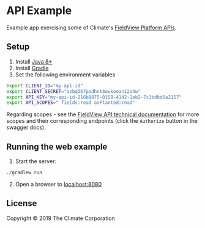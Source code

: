 # API Example

Example app exercising some of Climate's [FieldView Platform APIs](https://dev.fieldview.com).

## Setup
1. Install [Java 8+](https://www.java.com/en/download/)
2. Install [Gradle](https://gradle.org/install/)
3. Set the following environment variables

```bash
export CLIENT_ID="my-api-id"
export CLIENT_SECRET="azbq56fpadhnt8oukoeani2a4w"
export API_KEY="my-api-id-216b9875-0158-4142-1ab2-7c3bdbd6a2157"
export API_SCOPES=" fields:read asPlanted:read"
```
Regarding scopes - see the [FieldView API technical documentation](https://dev.fieldview.com/technical-documentation/) for more scopes and their
corresponding endpoints (click the `Authorize` button in the swagger docs).

## Running the web example

1. Start the server:

```bash
./gradlew run
```

2. Open a browser to [localhost:8080](http://localhost:8080)

## License

Copyright © 2019 The Climate Corporation